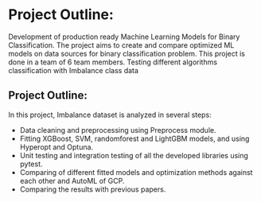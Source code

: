 # Project Outline:
Development of production ready Machine Learning  Models for Binary Classification. The project aims to create and compare optimized ML models on data sources for binary classification problem. This project is done in a team of 6 team members. Testing different algorithms classification with Imbalance class data

## Project Outline:
In this project, Imbalance dataset is analyzed in several steps:

* Data cleaning and preprocessing using Preprocess module.
* Fitting XGBoost, SVM, randomforest and LightGBM models, and using Hyperopt and Optuna.
* Unit testing and integration testing of all the developed libraries using pytest.
* Comparing of different fitted models and optimization methods against each other and AutoML of GCP.
* Comparing the results with previous papers.
